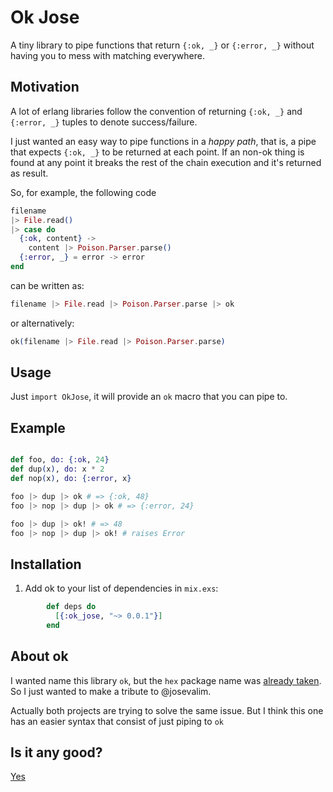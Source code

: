 # Ok Jose

A tiny library to pipe functions that
return `{:ok, _}` or `{:error, _}` without
having you to mess with matching everywhere.

## Motivation

A lot of erlang libraries follow the
convention of returning `{:ok, _}` and
`{:error, _}` tuples to denote success/failure.

I just wanted an easy way to pipe 
functions in a *happy path*, that is, a
pipe that expects `{:ok, _}` to be returned
at each point. If an non-ok thing is
found at any point it breaks the rest of
the chain execution and it's returned
as result.

So, for example, the following code

```elixir
filename
|> File.read()
|> case do
  {:ok, content} ->
    content |> Poison.Parser.parse()
  {:error, _} = error -> error
end
```

can be written as:

```elixir
filename |> File.read |> Poison.Parser.parse |> ok
```

or alternatively:

```elixir
ok(filename |> File.read |> Poison.Parser.parse)
```

## Usage

Just `import OkJose`, it will provide an
`ok` macro that you can pipe to.

## Example

```elixir

def foo, do: {:ok, 24}
def dup(x), do: x * 2
def nop(x), do: {:error, x}

foo |> dup |> ok # => {:ok, 48}
foo |> nop |> dup |> ok # => {:error, 24}

foo |> dup |> ok! # => 48
foo |> nop |> dup |> ok! # raises Error
```

## Installation

  1. Add ok to your list of dependencies in `mix.exs`:

```elixir
        def deps do
          [{:ok_jose, "~> 0.0.1"}]
        end
```

## About ok

I wanted name this library `ok`, but the `hex`
package name was [already taken](https://hex.pm/packages/ok). So I just wanted to make a
tribute to @josevalim.

Actually both projects are trying to solve the
same issue. But I think this one has an easier
syntax that consist of just piping to `ok`


## Is it any good?

[Yes](https://news.ycombinator.com/item?id=3067434)

